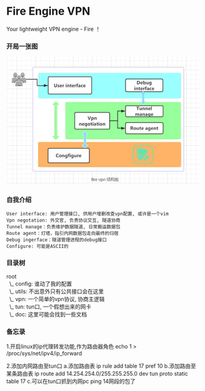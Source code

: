# Fire Engine VPN
Your lightweight VPN engine - Fire ！

### 开局一张图
![fire-vpn-struct](doc/fire-vpn-struct.jpg)

### 自我介绍
```
User interface: 用户管理接口, 供用户增删改查vpn配置, 或许是一个vim
Vpn negotation: 外交官, 负责协议交互, 隧道协商
Tunnel manage：负责维护数据隧道, 日常搬运数据包
Route agent：灯塔，指引内网数据包走向最终的归宿
Debug ingerface：隧道管理进程的debug接口
Configure: 可能是ASCII的
```

### 目录树
root  
&nbsp;&nbsp;\\_ config: 谁动了我的配置  
&nbsp;&nbsp;\\_ utils: 不出意外只有公共接口会在这里  
&nbsp;&nbsp;\\_ vpn: 一个简单的vpn协议, 协商主逻辑  
&nbsp;&nbsp;\\_ tun: tun口, 一个假想出来的网卡  
&nbsp;&nbsp;\\_ doc: 这里可能会找到一些文档  
   
### 备忘录
1.开启linux的ip代理转发功能,作为路由器角色
	echo 1 > /proc/sys/net/ipv4/ip_forward

2.添加内网路由至tun口
	a.添加路由表
		ip rule add table 17 pref 10
	b.添加路由至某条路由表
		ip route add 14.254.254.0/255.255.255.0 dev tun proto static table 17
	c.可以在tun口抓到内网pc ping 14网段的包了
